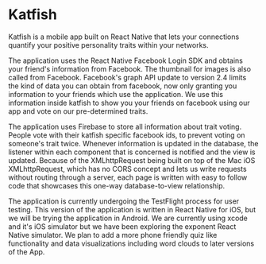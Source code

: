 # Katfish

Katfish is a mobile app built on React Native that lets your connections quantify your positive personality traits within your networks. 

The application uses the React Native Facebook Login SDK and obtains your friend's information from Facebook. The thumbnail for images is also called from Facebook. Facebook's graph API update to version 2.4 limits the kind of data you can obtain from facebook, now only granting you information to your friends which use the application. We use this information inside katfish to show you your friends on facebook using our app and vote on our pre-determined traits.

The application uses Firebase to store all information about trait voting. People vote with their katfish specific facebook ids, to prevent voting on someone's trait twice. Whenever information is updated in the database, the listener within each component that is concerned is notified and the view is updated. Because of the XMLhttpRequest being built on top of the Mac iOS XMLhttpRequest, which has no CORS concept and lets us write requests without routing through a server, each page is written with easy to follow code that showcases this one-way database-to-view relationship.

The application is currently undergoing the TestFlight process for user testing. This version of the application is written in React Native for iOS, but we will be trying the application in Android. We are currently using xcode and it's iOS simulator but we have been exploring the exponent React Native simulator. We plan to add a more phone friendly quiz like functionality and data visualizations including word clouds to later versions of the App. 
